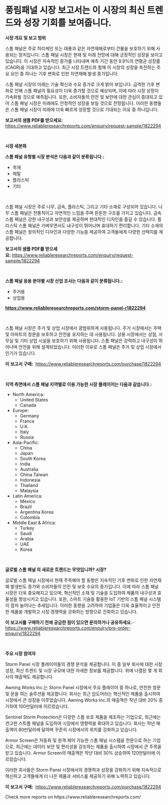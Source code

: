<p><h1>풍림패널 시장 보고서는 이 시장의 최신 트렌드와 성장 기회를 보여줍니다.</h1></p><p><strong>시장 개요 및 보고 범위</strong></p>
<p><p>스톰 패널은 주로 허리케인 또는 태풍과 같은 자연재해로부터 건물을 보호하기 위해 사용되는 장치입니다. 스톰 패널 시장은 현재 및 미래 전망에 대해 긍정적인 성장을 보이고 있습니다. 이 시장은 지속적인 증가를 나타내며 예측 기간 동안 9.9%의 연평균 성장률(CAGR)을 기대하고 있습니다. 최근 시장 트렌드와 함께 이 시장의 성장을 촉진하는 주요 요인 중 하나는 기후 변화로 인한 자연재해 발생 증가입니다.</p><p>스톰 패널 시장의 미래는 기술 혁신과 수요 증가로 크게 밝아 보입니다. 급격한 기후 변화로 인해 스톰 패널의 필요성이 더욱 증가할 것으로 예상되며, 이에 따라 시장 성장이 가속화될 것으로 예측됩니다. 또한, 소비자들의 안전 및 보안에 대한 관심이 증대되고 있어 스톰 패널 시장은 미래에도 안정적인 성장을 보일 것으로 전망됩니다. 이러한 동향들은 스톰 패널 시장이 미래에 더욱 빠르게 성장할 것으로 기대되는 이유 중 하나입니다.</p></p>
<p><strong>보고서의 샘플 PDF를 받으세요:</strong> <a href="https://www.reliableresearchreports.com/enquiry/request-sample/1822294">https://www.reliableresearchreports.com/enquiry/request-sample/1822294</a></p>
<p>&nbsp;</p>
<p><strong>시장 세분화</strong></p>
<p><strong>스톰 패널 유형별 시장 분석은 다음과 같이 분류됩니다.:</strong></p>
<p><ul><li>목재</li><li>메탈</li><li>플라스틱</li><li>기타</li></ul></p>
<p>&nbsp;</p>
<p><p>스톰 패널 시장은 주로 나무, 금속, 플라스틱, 그리고 기타 소재로 구성되어 있습니다. 나무 스톰 패널은 전통적이고 자연적인 느낌을 주며 튼튼한 구조를 가지고 있습니다. 금속 스톰 패널은 강한 내구성과 보안성을 제공하며 현대적인 디자인을 즐길 수 있습니다. 플라스틱 스톰 패널은 가벼우면서도 내구성이 뛰어나며 휴대하기 편리합니다. 기타 소재의 스톰 패널은 창의적인 디자인과 다양한 기능을 제공하여 고객들에게 다양한 선택지를 제공합니다.</p></p>
<p><strong>보고서의 샘플 PDF를 받으세요:</strong>&nbsp;<a href="https://www.reliableresearchreports.com/enquiry/request-sample/1822294">https://www.reliableresearchreports.com/enquiry/request-sample/1822294</a></p>
<p>&nbsp;</p>
<p><strong> 스톰 패널 응용 분야별 시장 산업 조사는 다음과 같이 분류됩니다.:</strong></p>
<p><ul><li>주거용</li><li>상업용</li></ul></p>
<p><strong><a href="https://www.reliableresearchreports.com/storm-panel-r1822294">https://www.reliableresearchreports.com/storm-panel-r1822294</a></strong></p>
<p>&nbsp;</p>
<p><p>스톰 패널 시장은 주거 및 상업 시장에서 광범위하게 사용됩니다. 주거 시장에서는 주택 및 아파트의 창문을 보호하고 안전을 유지하는 데 사용됩니다. 상용 시장에서는 상점, 사무실 및 기타 상업 시설을 보호하기 위해 사용됩니다. 스톰 패널은 강력하고 내구성이 뛰어나며 안전을 위해 설계되었습니다. 이러한 이유로 스톰 패널은 주거 및 상업 시장에서 인기가 있습니다.</p></p>
<p><strong>이 보고서 구매:</strong>&nbsp; <a href="https://www.reliableresearchreports.com/purchase/1822294">https://www.reliableresearchreports.com/purchase/1822294</a></p>
<p>&nbsp;</p>
<p><strong>지역 측면에서 스톰 패널 지역별로 이용 가능한 시장 플레이어는 다음과 같습니다.:</strong></p>
<p><ul>
    <li>
        North America:
        <ul>
            <li>United States</li>
            <li>Canada</li>
        </ul>
    </li>
    <li>
        Europe:
        <ul>
            <li>Germany</li>
            <li>France</li>
            <li>U.K.</li>
            <li>Italy</li>
            <li>Russia</li>
        </ul>
    </li>
    <li>
        Asia-Pacific:
        <ul>
            <li>China</li>
            <li>Japan</li>
            <li>South Korea</li>
            <li>India</li>
            <li>Australia</li>
            <li>China Taiwan</li>
            <li>Indonesia</li>
            <li>Thailand</li>
            <li>Malaysia</li>
        </ul>
    </li>
    <li>
        Latin America:
        <ul>
            <li>Mexico</li>
            <li>Brazil</li>
            <li>Argentina Korea</li>
            <li>Colombia</li>
        </ul>
    </li>
    <li>
        Middle East & Africa:
        <ul>
            <li>Turkey</li>
            <li>Saudi</li>
            <li>Arabia</li>
            <li>UAE</li>
            <li>Korea</li>
        </ul>
    </li>
    </ul></p>
<p>&nbsp;</p>
<p><strong>글로벌 스톰 패널 의 새로운 트렌드는 무엇입니까? 시장?</strong></p>
<p><p>글로벌 스톰 패널 시장에서 현재 주목해야 할 동향은 지속적인 기후 변화로 인한 자연재해 발생빈도 증가와 소비자들의 안전 및 보호 수요의 증가입니다. 이에 따라 스톰 패널 시장은 더욱 중요해지고 있으며, 혁신적인 소재 및 기술을 도입하여 제품의 내구성과 효율성을 향상시키고 있습니다. 또한, 스마트 기술을 활용한 IoT 기반의 스톰 패널 시스템이 점차 늘어나는 추세입니다. 이러한 동향을 고려하여 기업들은 더욱 효율적이고 안전한 제품을 개발하고 시장 경쟁력을 강화하는 방향으로 진화하고 있습니다.</p></p>
<p><strong>이 보고서를 구매하기 전에 궁금한 점이 있으면 문의하거나 공유하세요.</strong>- <a href="https://www.reliableresearchreports.com/enquiry/pre-order-enquiry/1822294">https://www.reliableresearchreports.com/enquiry/pre-order-enquiry/1822294</a></p>
<p>&nbsp;</p>
<p><strong>주요 시장 참여자</strong></p>
<p><p>Storm Panel 시장 플레이어들의 경쟁 분석을 제공합니다. 이 중 일부 회사에 대한 시장 성장, 최신 트렌드 및 시장 규모에 대한 자세한 정보를 제공합니다. 위에 나열된 몇 개 회사의 매출액도 제공합니다. </p><p>Awning Works Inc.는 Storm Panel 시장에서 주요 플레이어 중 하나로, 안전한 창문 및 문을 여는 솔루션을 제공합니다. 회사는 최근 암도어라는 혁신적인 제품을 출시하여 시장에서 큰 성장을 이루었습니다. Awning Works Inc.의 매출액은 작년 대비 20% 증가하여 100만달러에 이르렀습니다. </p><p>Sentinel Storm Protection은 다양한 스톰 보호 제품을 제조하는 기업으로, 최근에는 견고한 스트롬 패널을 도입하여 시장에서 영향력을 확대하고 있습니다. 회사는 작년 매출액이 80만달러에 달하며 꾸준히 시장에서의 위치를 강화하고 있습니다.</p><p>Armor Screen은 자동화 및 원격 제어 가능한 스톰 패널 시스템을 전문으로 하는 기업으로, 최근에는 데이터 보안 및 편리성을 강조하는 제품을 출시하여 시장에서 큰 주목을 받고 있습니다. Armor Screen의 매출액은 작년 대비 30% 상승하여 120만달러에 이르렀습니다.</p><p>이러한 회사들은 Storm Panel 시장에서의 경쟁력과 성장을 강화하기 위해 지속적으로 혁신하고 고객들에게 더 나은 제품과 서비스를 제공하기 위해 노력하고 있습니다.</p></p>
<p><strong>이 보고서 구매:</strong>&nbsp;&nbsp;<a href="https://www.reliableresearchreports.com/purchase/1822294">https://www.reliableresearchreports.com/purchase/1822294</a></p>
<p>Check more reports on https://www.reliableresearchreports.com/</p>